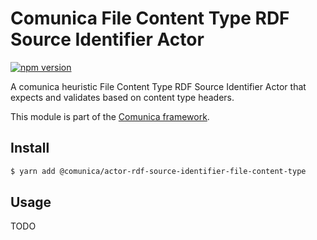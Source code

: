 # Comunica File Content Type RDF Source Identifier Actor

[![npm version](https://badge.fury.io/js/%40comunica%2Factor-rdf-source-identifier-file-content-type.svg)](https://www.npmjs.com/package/@comunica/actor-rdf-source-identifier-file-content-type)

A comunica heuristic File Content Type RDF Source Identifier Actor that expects and validates based on content type headers.

This module is part of the [Comunica framework](https://github.com/comunica/comunica).

## Install

```bash
$ yarn add @comunica/actor-rdf-source-identifier-file-content-type
```

## Usage

TODO
